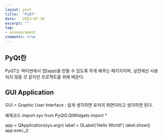 ```yaml
---
layout: post
title:  "PyQT"
date:   2023-07-30
excerpt: ""
tag:
- announcement
comments: true
---
```


## PyQt란
PyQT는 파이썬에서 앱(app)을 만들 수 있도록 하게 해주는 패키지이며, 실전에선 사용되지 않을 것 같지만 프로젝트를 위해 배운다.

## GUI Application
GUI = Graphic User Interface : 쉽게 생각하면 유저의 화면이라고 생각하면 된다.

예제코드
	import sys
	from PyQt5.QtWidgets import *
 
  app = QApplication(sys.argv)
  label = QLabel('Hello World!')
  label.show()
  app.exec_()
